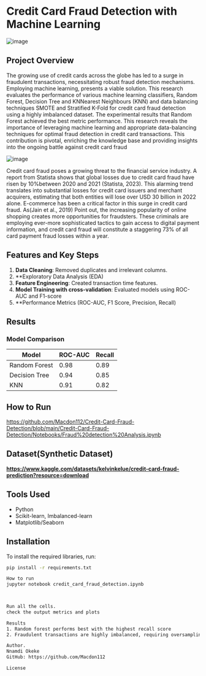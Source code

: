 # Credit Card Fraud Detection with Machine Learning 

![image](https://github.com/user-attachments/assets/85657d6c-ad59-4d46-9f0d-9010a18eaf6d)

## Project Overview  
The growing use of credit cards  across the globe has led to a surge in fraudulent transactions, necessitating robust fraud detection mechanisms. Employing machine learning, presents a viable solution. This research evaluates the performance of various machine learning classifiers, Random Forest, Decision Tree and  KNNearest Neighbours (KNN) and data balancing techniques SMOTE and Stratified K-Fold for credit card fraud detection using a highly imbalanced dataset. The experimental results that Random Forest achieved the best metric performance. This research reveals the importance of leveraging machine learning and appropriate data-balancing techniques for optimal fraud detection in credit card transactions. This contribution is pivotal, enriching the knowledge base and providing insights into the ongoing battle against credit card fraud

![image](https://github.com/user-attachments/assets/418379cd-3d62-4a32-9fcd-146ad9cbfbf1)

Credit card fraud poses a growing threat to the financial service industry. A report from Statista shows that global losses due to credit card fraud have risen by 10%between 2020 and 2021 (Statista, 2023). This alarming trend translates into substantial losses for credit card issuers and merchant acquirers, estimating that both entities will lose over USD 30 billion in 2022 alone. E-commerce has been a critical factor in this surge in credit card fraud. As(Jain et al., 2019) Point out, the increasing popularity of online shopping creates more opportunities for fraudsters. These criminals are employing ever-more sophisticated tactics to gain access to digital payment information, and credit card fraud will constitute a staggering 73% of all card payment fraud losses within a year.

## Features and Key Steps  
1. **Data Cleaning**: Removed duplicates and irrelevant columns.
2. **Exploratory Data Analysis (EDA)
2. **Feature Engineering**: Created transaction time features.  
3. **Model Training with cross-validation**: Evaluated models using ROC-AUC and F1-score
4. **Performance Metrics (ROC-AUC, F1 Score, Precision, Recall)
  

## Results   

### Model Comparison  
| Model          | ROC-AUC | Recall |  
|----------------|---------|--------|  
| Random Forest  | 0.98    | 0.89   |  
| Decision Tree  | 0.94    | 0.85   |  
| KNN            | 0.91    | 0.82   |  

 
 
## How to Run  
https://github.com/Macdon112/Credit-Card-Fraud-Detection/blob/main/Credit-Card-Fraud-Detection/Notebooks/Fraud%20detection%20Analysis.ipynb

## Dataset(Synthetic Dataset)  
**https://www.kaggle.com/datasets/kelvinkelue/credit-card-fraud-prediction?resource=download**

## Tools Used  
- Python  
- Scikit-learn, Imbalanced-learn  
- Matplotlib/Seaborn  


## Installation
To install the required libraries, run:
```bash
pip install -r requirements.txt

How to run 
jupyter notebook credit_card_fraud_detection.ipynb


 
Run all the cells.
check the output metrics and plots

Results
1. Random forest performs best with the highest recall score
2. Fraudulent transactions are highly imbalanced, requiring oversampling

Author.
Nnamdi Okeke 
GitHub: https://github.com/Macdon112

License
